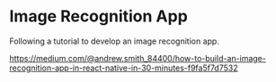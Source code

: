 # Image Recognition App
Following a tutorial to develop an image recognition app.

https://medium.com/@andrew.smith_84400/how-to-build-an-image-recognition-app-in-react-native-in-30-minutes-f9fa5f7d7532
